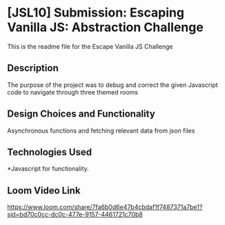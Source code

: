 # [JSL10] Submission: Escaping Vanilla JS: Abstraction Challenge

This is the readme file for the Escape Vanilla JS Challenge

## Description

The purpose of the project was to debug and correct the given Javascript code to navigate through three themed rooms

## Design Choices and Functionality

Asynchronous functions and fetching relevant data from json files

## Technologies Used

\*Javascript for functionality.

## Loom Video Link
https://www.loom.com/share/7fa6b0d6e47b4cbdaf1f7487371a7be1?sid=bd70c0cc-dc0c-477e-9157-4461721c70b8
